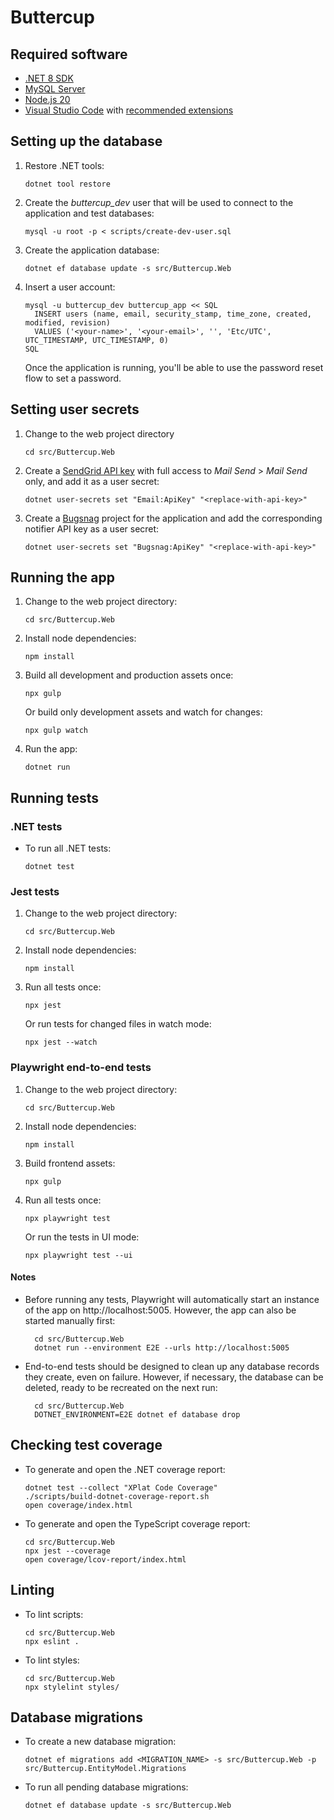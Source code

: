 # Buttercup

## Required software

- [.NET 8 SDK](https://dotnet.microsoft.com/download/dotnet/8.0)
- [MySQL Server](https://dev.mysql.com/downloads/mysql/)
- [Node.js 20](https://nodejs.org)
- [Visual Studio Code](https://code.visualstudio.com/) with [recommended
  extensions](.vscode/extensions.json)

## Setting up the database

1.  Restore .NET tools:

        dotnet tool restore

2.  Create the _buttercup_dev_ user that will be used to connect to the
    application and test databases:

        mysql -u root -p < scripts/create-dev-user.sql

3.  Create the application database:

        dotnet ef database update -s src/Buttercup.Web

4.  Insert a user account:

        mysql -u buttercup_dev buttercup_app << SQL
          INSERT users (name, email, security_stamp, time_zone, created, modified, revision)
          VALUES ('<your-name>', '<your-email>', '', 'Etc/UTC', UTC_TIMESTAMP, UTC_TIMESTAMP, 0)
        SQL

    Once the application is running, you'll be able to use the password reset
    flow to set a password.

## Setting user secrets

1.  Change to the web project directory

        cd src/Buttercup.Web

2.  Create a [SendGrid API key](https://app.sendgrid.com/settings/api_keys) with
    full access to _Mail Send_ > _Mail Send_ only, and add it as a user secret:

        dotnet user-secrets set "Email:ApiKey" "<replace-with-api-key>"

3.  Create a [Bugsnag](https://www.bugsnag.com/) project for the application and
    add the corresponding notifier API key as a user secret:

        dotnet user-secrets set "Bugsnag:ApiKey" "<replace-with-api-key>"

## Running the app

1.  Change to the web project directory:

        cd src/Buttercup.Web

2.  Install node dependencies:

        npm install

3.  Build all development and production assets once:

        npx gulp

    Or build only development assets and watch for changes:

        npx gulp watch

4.  Run the app:

        dotnet run

## Running tests

### .NET tests

- To run all .NET tests:

      dotnet test

### Jest tests

1.  Change to the web project directory:

        cd src/Buttercup.Web

2.  Install node dependencies:

        npm install

3.  Run all tests once:

        npx jest

    Or run tests for changed files in watch mode:

        npx jest --watch

### Playwright end-to-end tests

1.  Change to the web project directory:

        cd src/Buttercup.Web

2.  Install node dependencies:

        npm install

3.  Build frontend assets:

        npx gulp

4.  Run all tests once:

        npx playwright test

    Or run the tests in UI mode:

        npx playwright test --ui

#### Notes

- Before running any tests, Playwright will automatically start an instance of the app on
  http://localhost:5005. However, the app can also be started manually first:

        cd src/Buttercup.Web
        dotnet run --environment E2E --urls http://localhost:5005

- End-to-end tests should be designed to clean up any database records they create, even on failure.
  However, if necessary, the database can be deleted, ready to be recreated on the next run:

        cd src/Buttercup.Web
        DOTNET_ENVIRONMENT=E2E dotnet ef database drop

## Checking test coverage

- To generate and open the .NET coverage report:

      dotnet test --collect "XPlat Code Coverage"
      ./scripts/build-dotnet-coverage-report.sh
      open coverage/index.html

- To generate and open the TypeScript coverage report:

      cd src/Buttercup.Web
      npx jest --coverage
      open coverage/lcov-report/index.html

## Linting

- To lint scripts:

      cd src/Buttercup.Web
      npx eslint .

- To lint styles:

      cd src/Buttercup.Web
      npx stylelint styles/

## Database migrations

- To create a new database migration:

      dotnet ef migrations add <MIGRATION_NAME> -s src/Buttercup.Web -p src/Buttercup.EntityModel.Migrations

- To run all pending database migrations:

      dotnet ef database update -s src/Buttercup.Web
